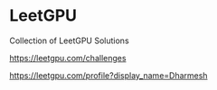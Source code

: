 # LeetGPU
Collection of LeetGPU Solutions 

https://leetgpu.com/challenges

https://leetgpu.com/profile?display_name=Dharmesh
